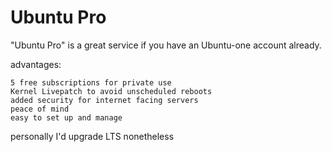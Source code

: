# Ubuntu Pro

"Ubuntu Pro" is a great service if you have an Ubuntu-one account already.

advantages:

    5 free subscriptions for private use
    Kernel Livepatch to avoid unscheduled reboots
    added security for internet facing servers
    peace of mind
    easy to set up and manage

personally I'd upgrade LTS nonetheless

